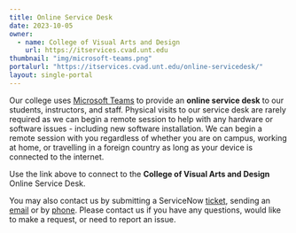 ```yaml
---
title: Online Service Desk
date: 2023-10-05
owner:
  - name: College of Visual Arts and Design
    url: https://itservices.cvad.unt.edu
thumbnail: "img/microsoft-teams.png"
portalurl: "https://itservices.cvad.unt.edu/online-servicedesk/"
layout: single-portal
---
```

Our college uses [Microsoft Teams](https://itservices.cvad.unt.edu/online-servicedesk/ 'OSD') to provide an **online service desk** to our students, instructors, and staff.  Physical visits to our service desk are rarely required as we can begin a remote session to help with any hardware or software issues - including new software installation.  We can begin a remote session with you regardless of whether you are on campus, working at home, or travelling in a foreign country as long as your device is connected to the internet.

Use the link above to connect to the **College of Visual Arts and Design** Online Service Desk. 

You may also contact us by submitting a ServiceNow [ticket](https://itservices.cvad.unt.edu/support/ 'Ticket'), sending an [email](mailto:cvad.itservices@unt.edu 'Email') or by [phone](tel:9405654522 'Phone').  Please contact us if you have any questions, would like to make a request, or need to report an issue.
